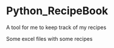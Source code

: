 # Python_RecipeBook
A tool for me to keep track of my recipes

Some excel files with some recipes



